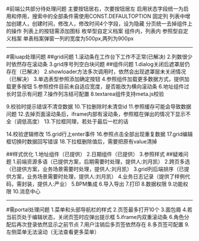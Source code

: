 #前端公共部分待处理问题
主要按钮居右，次要按钮居左
启用状态字段统一为启用和停用，搜索中的全部条件需使用CONST.DEFAULTOPTION
固定列
列表中增加创建人，创建时间，修改人，修改时间4个字段，设为隐藏
分页统一去掉组件上的操作
列表上的按钮需添加图标
枚举型自定义档案 组件内，列表内
参照型自定义档案
单表档案弹窗一列的宽度为500px,两列为900px



***
#需iuap处理问题
##grid问题
1.滚动条在工作台下工作不正常(已解决)
2.列数很少时依然存在滚动条
3.grid序号列空白块问题
##组件问题
1.dialog关闭后遮罩层仍存在（已解决）
2.showloader方法多次调用时，依然会出现遮罩层未关闭情况（已解决）
3.单选表型参照添加确定按钮
4.参照组件加载更多数据方式，提供加载更多按钮
5.参照控件目前未自适应宽度，是否能改为横向滚动条
6.地址组件过长时显示有问题
7.操作列冻结可配置
8.textarea组件支持meta.js校验

9.校验时提示错误不清空数据
10.下拉删除时未清空id
11.参照缓存可能会导致数据问题
12.去掉页面滚动条后，iframe内部有滚动条，参照框在弹出的情况下显示不全（调低高度）
13.下拉框同理，若处于最后一栏的话

14.校验逻辑修改
15.grid行上enter事件
16.参照点击全部出现重复数据
17.grid编辑框切换时数据回写错误
18.下拉框删除值后，需要把原有value清掉


##样式优化
1.地址组件（已提供）
2.日期组件（已提供）
3.参照样式
##疑难问题
1.前端资源多语（已提供方案，后期需要时处理，提供人:刘月凯）
2.跨页多选（已提供方案，业务场景需要时处理，提供人:刘月凯）
3.grid列后端排序（已提供方案，业务场景需要时处理，提供人:刘月凯）
4.业务日志记录（提供了样例代码，需封装，提供人:严业）
5.BPM集成
6.导入导出
7.打印
8.数据权限
9.功能权限
10.消息中心
***

#需portal处理问题
1.菜单和头部导航栏的样式
2.页签最多打开10个
3.面包屑
4.若当前页处于编辑状态，关闭页签时应弹出提示框
5.iframe内双重滚动条
6.角色分配后再次登录依然显示之前节点
7.用户注销后多页签依然存在
8.多页签可配置
9.左侧菜单无法滚动（无法查看更多菜单）

